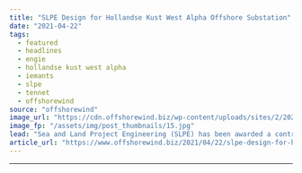 ```yaml
---
title: "SLPE Design for Hollandse Kust West Alpha Offshore Substation"
date: "2021-04-22"
tags: 
  - featured
  - headlines
  - engie
  - hollandse kust west alpha
  - iemants
  - slpe
  - tennet
  - offshorewind
source: "offshorewind"
image_url: "https://cdn.offshorewind.biz/wp-content/uploads/sites/2/2021/04/21110506/SLPE-Design-for-Hollandse-Kust-west-Alpha-Offshore-Substation.jpg"
image_fp: "/assets/img/post_thumbnails/15.jpg"
lead: "Sea and Land Project Engineering (SLPE) has been awarded a contract for the detailed"
article_url: "https://www.offshorewind.biz/2021/04/22/slpe-design-for-hollandse-kust-west-alpha-offshore-substation/"
---
```


---
